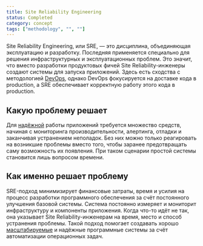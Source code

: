 ```yaml
---
title: Site Reliability Engineering
status: Completed
category: concept
tags: ["methodology", "", ""]
---
```


Site Reliability Engineering, или SRE, — это дисциплина, объединяющая эксплуатацию и разработку. 
Последняя применяется специально для решения инфраструктурных и эксплуатационных проблем. 
Это значит, что вместо разработки продуктовых фичей Site Reliability-инженеры создают системы для запуска приложений. 
Здесь есть сходства с методологией [DevOps](/ru/devops/), однако DevOps фокусируется на доставке кода в production, а SRE обеспечивает корректную работу этого кода в production. 

## Какую проблему решает

Для [надёжной](/ru/reliability/) работы приложений требуется множество средств, 
начиная с мониторинга производительности, алертинга, отладки и заканчивая устранением неполадок. 
Без них можно только реагировать на возникшие проблемы вместо того, чтобы заранее предотвращать саму возможность их появления. При таком сценарии простой системы становится лишь вопросом времени.

## Как именно решает проблему

SRE-подход минимизирует финансовые затраты, время и усилия на процесс разработки программного обеспечения 
за счёт постоянного улучшения базовой системы. 
Система постоянно измеряет и мониторит инфраструктуру и компоненты приложения. 
Когда что-то идёт не так, она указывает Site Reliability-инженерам на время, место и способ устранения проблемы. 
Такой подход помогает создавать хорошо [масштабируемые](/ru/scalability/) и надёжные программные системы за счёт автоматизации операционных задач.
